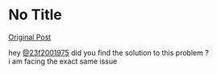 # No Title

[Original Post](https://discourse.onlinedegree.iitm.ac.in/t/164277/277)

<p>hey <a class="mention" href="/u/23f2001975">@23f2001975</a> did you find the solution to this problem ?<br>
i am facing the exact same issue</p>